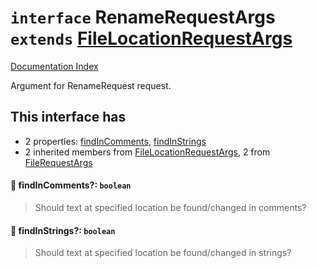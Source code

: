 # `interface` RenameRequestArgs `extends` [FileLocationRequestArgs](../interface.FileLocationRequestArgs/README.md)

[Documentation Index](../README.md)

Argument for RenameRequest request.

## This interface has

- 2 properties:
[findInComments](#-findincomments-boolean),
[findInStrings](#-findinstrings-boolean)
- 2 inherited members from [FileLocationRequestArgs](../interface.FileLocationRequestArgs/README.md), 2 from [FileRequestArgs](../interface.FileRequestArgs/README.md)


#### 📄 findInComments?: `boolean`

> Should text at specified location be found/changed in comments?



#### 📄 findInStrings?: `boolean`

> Should text at specified location be found/changed in strings?




